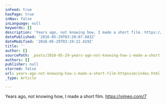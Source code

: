 ```yaml
---
inFeed: true
hasPage: true
inNav: false
inLanguage: null
keywords: []
description: 'Years ago, not knowing how, I made a short film. https://vimeo.com/7'
datePublished: '2016-05-29T03:20:07.683Z'
dateModified: '2016-05-29T03:19:22.419Z'
title: ''
author: []
sourcePath: _posts/2016-05-29-years-ago-not-knowing-how-i-made-a-short-film-httpsvim.md
authors: []
publisher: null
starred: false
url: years-ago-not-knowing-how-i-made-a-short-film-httpsvim/index.html
_type: Article

---
```

Years ago, not knowing how, I made a short film. https://vimeo.com/7